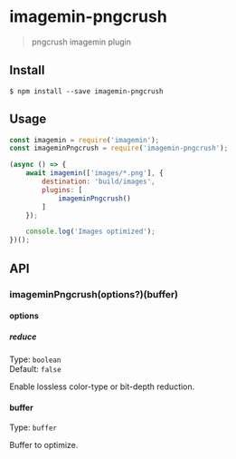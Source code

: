 # imagemin-pngcrush

> pngcrush imagemin plugin

## Install

```
$ npm install --save imagemin-pngcrush
```

## Usage

```js
const imagemin = require('imagemin');
const imageminPngcrush = require('imagemin-pngcrush');

(async () => {
	await imagemin(['images/*.png'], {
		destination: 'build/images',
		plugins: [
			imageminPngcrush()
		]
	});

	console.log('Images optimized');
})();
```

## API

### imageminPngcrush(options?)(buffer)

#### options

##### reduce

Type: `boolean`\
Default: `false`

Enable lossless color-type or bit-depth reduction.

#### buffer

Type: `buffer`

Buffer to optimize.
